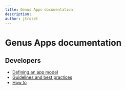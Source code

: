 ```yaml
---
title: Genus Apps documentation
description: 
author: jtroset
---
```

# **Genus Apps documentation**


## Developers
* [Defining an app model](developers/defining-an-app-model/index.md)
* [Guidelines and best practices](developers/guidelines-and-best-practices/index.md)
* [How to](developers/how-to/index.md)

